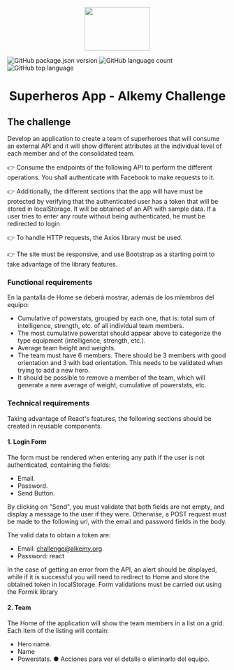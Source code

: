 
<p align="center">
    <img height="100" width="150" src="https://www.alkemy.org/assets/images/logo-header.png">
   </p>
   
   ![GitHub package.json version](https://img.shields.io/github/package-json/v/julioale21/CountDown-FrontendMentorChallenge)
   ![GitHub language count](https://img.shields.io/github/languages/count/julioale21/CountDown-FrontendMentorChallenge)
   ![GitHub top language](https://img.shields.io/github/languages/top/julioale21/CountDown-FrontendMentorChallenge)
   

   <h1 align="center">Superheros App - Alkemy Challenge</h1>

  
## The challenge

Develop an application to create a team of superheroes that will consume an external API and
it will show different attributes at the individual level of each member and of the consolidated team.

👉 Consume the endpoints of the following API to perform the different operations. You shall
authenticate with Facebook to make requests to it.

👉 Additionally, the different sections that the app will have must be protected by verifying that the
authenticated user has a token that will be stored in localStorage. 
It will be obtained of an API with sample data. If a user tries to enter any route without being authenticated,
he must be redirected to login

👉 To handle HTTP requests, the Axios library must be used.

👉 The site must be responsive, and use Bootstrap as a starting point to take advantage of the
library features.

### Functional requirements
En la pantalla de Home se deberá mostrar, además de los miembros del equipo:
  - Cumulative of powerstats, grouped by each one, that is: total sum of intelligence, strength, etc. of all individual team members.
  - The most cumulative powerstat should appear above to categorize the type equipment (intelligence, strength, etc.).
  - Average team height and weights.
  - The team must have 6 members. There should be 3 members with good orientation and 3 with bad orientation. This needs to be validated when trying to add a new hero.
  - It should be possible to remove a member of the team, which will generate a new average of weight, cumulative of powerstats, etc.

### Technical requirements
Taking advantage of React's features, the following sections should be created in reusable components.

#### 1. Login Form
The form must be rendered when entering any path if the user is not authenticated, containing the fields:
  - Email.
  - Password.
  - Send Button.

By clicking on "Send", you must validate that both fields are not empty, and display a message to the user if they were. 
Otherwise, a POST request must be made to the following url, with the email and password fields in the body.

The valid data to obtain a token are:
  - Email: challenge@alkemy.org
  - Password: react
  
In the case of getting an error from the API, an alert should be displayed, while if it is successful you will need to redirect to Home and store the obtained token in localStorage.
Form validations must be carried out using the Formik library

#### 2. Team
The Home of the application will show the team members in a list on a grid. Each item of the listing will contain:
  - Hero name.
  - Name
  - Powerstats.
● Acciones para ver el detalle o eliminarlo del equipo.
  
  
